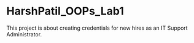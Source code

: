 # HarshPatil_OOPs_Lab1
This project is about creating credentials for new hires as an IT Support Administrator.
